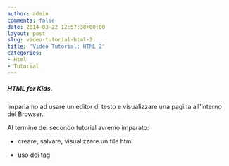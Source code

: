 ```yaml
---
author: admin
comments: false
date: 2014-03-22 12:57:38+00:00
layout: post
slug: video-tutorial-html-2
title: 'Video Tutorial: HTML 2'
categories:
- Html
- Tutorial
---
```


##### HTML for Kids.


Impariamo ad usare un editor di testo e visualizzare una pagina all'interno del Browser.

Al termine del secondo tutorial avremo imparato:
	
  * creare, salvare, visualizzare un file html
	
  * uso dei tag <title> <h1> <h2> <h_n_> <br>


##### Se non vedi il video qui sotto, [clicca qui](http://www.powtoon.com/p/dG8B9Hvnpik/)



